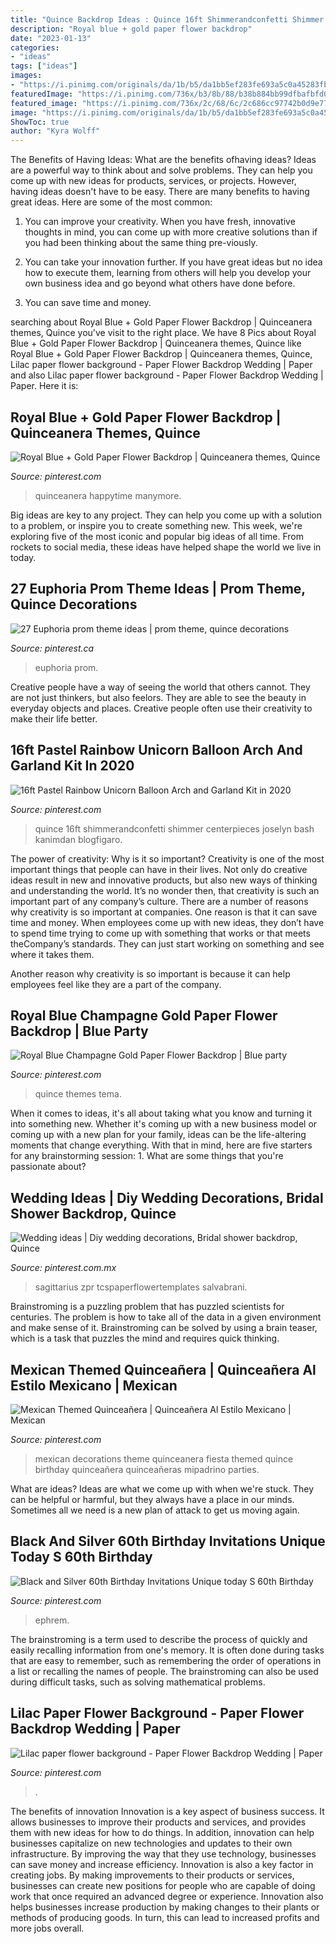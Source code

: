 ```yaml
---
title: "Quince Backdrop Ideas : Quince 16ft Shimmerandconfetti Shimmer Centerpieces Joselyn Bash Kanimdan Blogfigaro"
description: "Royal blue + gold paper flower backdrop"
date: "2023-01-13"
categories:
- "ideas"
tags: ["ideas"]
images:
- "https://i.pinimg.com/originals/da/1b/b5/da1bb5ef283fe693a5c0a45283fb88e7.jpg"
featuredImage: "https://i.pinimg.com/736x/b3/8b/88/b38b884bb99dfbafbfd05315476793fb.jpg"
featured_image: "https://i.pinimg.com/736x/2c/68/6c/2c686cc97742b0d9e774288bb7f8a4e3.jpg"
image: "https://i.pinimg.com/originals/da/1b/b5/da1bb5ef283fe693a5c0a45283fb88e7.jpg"
ShowToc: true
author: "Kyra Wolff"
---
```



The Benefits of Having Ideas: What are the benefits ofhaving ideas?
Ideas are a powerful way to think about and solve problems. They can help you come up with new ideas for products, services, or projects. However, having ideas doesn't have to be easy. There are many benefits to having great ideas. Here are some of the most common:
1) You can improve your creativity. When you have fresh, innovative thoughts in mind, you can come up with more creative solutions than if you had been thinking about the same thing pre-viously.

2) You can take your innovation further. If you have great ideas but no idea how to execute them, learning from others will help you develop your own business idea and go beyond what others have done before.

3) You can save time and money.

	

		
searching about Royal Blue + Gold Paper Flower Backdrop | Quinceanera themes, Quince you've visit to the right place. We have 8 Pics about Royal Blue + Gold Paper Flower Backdrop | Quinceanera themes, Quince like Royal Blue + Gold Paper Flower Backdrop | Quinceanera themes, Quince, Lilac paper flower background - Paper Flower Backdrop Wedding | Paper and also Lilac paper flower background - Paper Flower Backdrop Wedding | Paper. Here it is:
		
    
## Royal Blue + Gold Paper Flower Backdrop | Quinceanera Themes, Quince

<img loading=lazy src="https://i.pinimg.com/originals/da/1b/b5/da1bb5ef283fe693a5c0a45283fb88e7.jpg" onerror="this.onerror=null;this.src='https://tse2.mm.bing.net/th?id=OIP.YZ6CpQghcO8qOoD6kfxK0AHaJ4&amp;pid=15.1';" alt="Royal Blue + Gold Paper Flower Backdrop | Quinceanera themes, Quince">

_Source: pinterest.com_

>quinceanera happytime manymore. 

	

Big ideas are key to any project. They can help you come up with a solution to a problem, or inspire you to create something new. This week, we're exploring five of the most iconic and popular big ideas of all time. From rockets to social media, these ideas have helped shape the world we live in today.

    
## 27 Euphoria Prom Theme Ideas | Prom Theme, Quince Decorations

<img loading=lazy src="https://i.pinimg.com/474x/85/cf/88/85cf887d0f363224c1632a4c4274fd6b.jpg" onerror="this.onerror=null;this.src='https://tse4.mm.bing.net/th?id=OIP.jY43tMvGPR3eFWAEbxRZRAAAAA&amp;pid=15.1';" alt="27 Euphoria prom theme ideas | prom theme, quince decorations">

_Source: pinterest.ca_

>euphoria prom. 

	

Creative people have a way of seeing the world that others cannot. They are not just thinkers, but also feelors. They are able to see the beauty in everyday objects and places. Creative people often use their creativity to make their life better.

    
## 16ft Pastel Rainbow Unicorn Balloon Arch And Garland Kit In 2020

<img loading=lazy src="https://i.pinimg.com/originals/9a/3b/d1/9a3bd1b290485f48241d6aca888af242.jpg" onerror="this.onerror=null;this.src='https://tse4.mm.bing.net/th?id=OIP.ljTebZvDbo7LbMfTVVigMwHaHa&amp;pid=15.1';" alt="16ft Pastel Rainbow Unicorn Balloon Arch and Garland Kit in 2020">

_Source: pinterest.com_

>quince 16ft shimmerandconfetti shimmer centerpieces joselyn bash kanimdan blogfigaro. 

	

The power of creativity: Why is it so important?
Creativity is one of the most important things that people can have in their lives. Not only do creative ideas result in new and innovative products, but also new ways of thinking and understanding the world. It’s no wonder then, that creativity is such an important part of any company’s culture.
There are a number of reasons why creativity is so important at companies. One reason is that it can save time and money. When employees come up with new ideas, they don’t have to spend time trying to come up with something that works or that meets theCompany’s standards. They can just start working on something and see where it takes them.

Another reason why creativity is so important is because it can help employees feel like they are a part of the company.

    
## Royal Blue Champagne Gold Paper Flower Backdrop | Blue Party

<img loading=lazy src="https://i.pinimg.com/originals/94/7c/99/947c99beb59f7273e7dea99398a7a989.jpg" onerror="this.onerror=null;this.src='https://tse3.mm.bing.net/th?id=OIP.TCwRczeiGdCPKgX7_SdeaAHaHa&amp;pid=15.1';" alt="Royal Blue Champagne Gold Paper Flower Backdrop | Blue party">

_Source: pinterest.com_

>quince themes tema. 

	

When it comes to ideas, it's all about taking what you know and turning it into something new. Whether it's coming up with a new business model or coming up with a new plan for your family, ideas can be the life-altering moments that change everything. With that in mind, here are five starters for any brainstorming session: 1. What are some things that you're passionate about?

    
## Wedding Ideas | Diy Wedding Decorations, Bridal Shower Backdrop, Quince

<img loading=lazy src="https://i.pinimg.com/736x/b7/2f/2d/b72f2db7838d2ecc120514528c0fa451.jpg" onerror="this.onerror=null;this.src='https://tse3.mm.bing.net/th?id=OIP.C4GijqdbX4qRfTRfWL_fCQHaJ3&amp;pid=15.1';" alt="Wedding ideas | Diy wedding decorations, Bridal shower backdrop, Quince">

_Source: pinterest.com.mx_

>sagittarius zpr tcspaperflowertemplates salvabrani. 

	

Brainstroming is a puzzling problem that has puzzled scientists for centuries. The problem is how to take all of the data in a given environment and make sense of it. Brainstroming can be solved by using a brain teaser, which is a task that puzzles the mind and requires quick thinking.

    
## Mexican Themed Quinceañera | Quinceañera Al Estilo Mexicano | Mexican

<img loading=lazy src="https://i.pinimg.com/736x/2c/68/6c/2c686cc97742b0d9e774288bb7f8a4e3.jpg" onerror="this.onerror=null;this.src='https://tse2.mm.bing.net/th?id=OIP.INeo9Oj69Wt5I1CuLsq2zgHaOk&amp;pid=15.1';" alt="Mexican Themed Quinceañera | Quinceañera Al Estilo Mexicano | Mexican">

_Source: pinterest.com_

>mexican decorations theme quinceanera fiesta themed quince birthday quinceañera quinceañeras mipadrino parties. 

	

What are ideas?
Ideas are what we come up with when we're stuck. They can be helpful or harmful, but they always have a place in our minds. Sometimes all we need is a new plan of attack to get us moving again.

    
## Black And Silver 60th Birthday Invitations Unique Today S 60th Birthday

<img loading=lazy src="https://i.pinimg.com/736x/b3/8b/88/b38b884bb99dfbafbfd05315476793fb.jpg" onerror="this.onerror=null;this.src='https://tse3.mm.bing.net/th?id=OIP.fkJz3Vhs_INGHAwmWCVJBwHaJP&amp;pid=15.1';" alt="Black and Silver 60th Birthday Invitations Unique today S 60th Birthday">

_Source: pinterest.com_

>ephrem. 

	

The brainstroming is a term used to describe the process of quickly and easily recalling information from one's memory. It is often done during tasks that are easy to remember, such as remembering the order of operations in a list or recalling the names of people. The brainstroming can also be used during difficult tasks, such as solving mathematical problems.

    
## Lilac Paper Flower Background - Paper Flower Backdrop Wedding | Paper

<img loading=lazy src="https://i.pinimg.com/736x/5d/72/ba/5d72ba0ef1127fff7b82c85742cd683e.jpg" onerror="this.onerror=null;this.src='https://tse1.mm.bing.net/th?id=OIP._9BYYH_GrVUufCgpdWLEagHaJ3&amp;pid=15.1';" alt="Lilac paper flower background - Paper Flower Backdrop Wedding | Paper">

_Source: pinterest.com_

>. 

	

The benefits of innovation
Innovation is a key aspect of business success. It allows businesses to improve their products and services, and provides them with new ideas for how to do things. In addition, innovation can help businesses capitalize on new technologies and updates to their own infrastructure. By improving the way that they use technology, businesses can save money and increase efficiency.
Innovation is also a key factor in creating jobs. By making improvements to their products or services, businesses can create new positions for people who are capable of doing work that once required an advanced degree or experience. Innovation also helps businesses increase production by making changes to their plants or methods of producing goods. In turn, this can lead to increased profits and more jobs overall.

